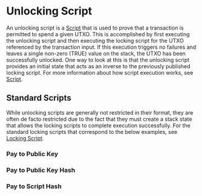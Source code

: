 # Unlocking Script

An unlocking script is a [Script](/protocol/blockchain/script) that is used to prove that a transaction is permitted to spend a given UTXO.  This is accomplished by first executing the unlocking script and then executing the locking script for the UTXO referenced by the transaction input.  If this execution triggers no failures and leaves a single non-zero (TRUE) value on the stack, the UTXO has been successfully unlocked.  One way to look at this is that the unlocking script provides an initial state that acts as an inverse to the previously published locking script.   For more information about how script execution works, see [Script](/protocol/blockchain/script).

## Standard Scripts

While unlocking scripts are generally not restricted in their format, they are often de facto restricted due to the fact that they must create a stack state that allows the locking scripts to complete execution successfully.  For the standard locking scripts that correspond to the below examples, see [Locking Script](/protocol/blockchain/transaction/locking-script).

### Pay to Public Key



### Pay to Public Key Hash



### Pay to Script Hash
